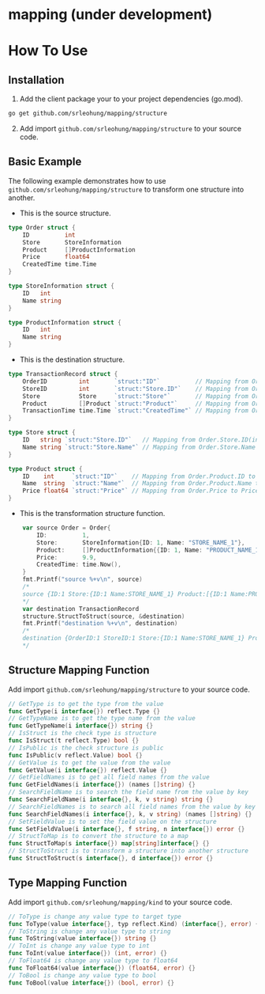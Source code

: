# mapping (under development)

# How To Use

## Installation

1. Add the client package your to your project dependencies (go.mod).
```bash
go get github.com/srleohung/mapping/structure
```
2. Add import `github.com/srleohung/mapping/structure` to your source code.

## Basic Example
The following example demonstrates how to use `github.com/srleohung/mapping/structure` to transform one structure into another.
- This is the source structure.
```go
type Order struct {
	ID          int
	Store       StoreInformation
	Product     []ProductInformation
	Price       float64
	CreatedTime time.Time
}

type StoreInformation struct {
	ID   int
	Name string
}

type ProductInformation struct {
	ID   int
	Name string
}
```
- This is the destination structure.
```go
type TransactionRecord struct {
	OrderID         int       `struct:"ID"`          // Mapping from Order.ID to OrderID
	StoreID         int       `struct:"Store.ID"`    // Mapping from Order.Store.ID to StoreID
	Store           Store     `struct:"Store"`       // Mapping from Order.Store(StoreInformation) to Store(Store)
	Product         []Product `struct:"Product"`     // Mapping from Order.Product(array of ProductInformation) to Product(array of Product)
	TransactionTime time.Time `struct:"CreatedTime"` // Mapping from Order.CreatedTime(time.Time) to TransactionTime(time.Time)
}

type Store struct {
	ID   string `struct:"Store.ID"`   // Mapping from Order.Store.ID(int) to ID(string)
	Name string `struct:"Store.Name"` // Mapping from Order.Store.Name to Name
}

type Product struct {
	ID    int     `struct:"ID"`    // Mapping from Order.Product.ID to ID
	Name  string  `struct:"Name"`  // Mapping from Order.Product.Name to Name
	Price float64 `struct:"Price"` // Mapping from Order.Price to Price
}
```
- This is the transformation structure function.
```go
	var source Order = Order{
		ID:          1,
		Store:       StoreInformation{ID: 1, Name: "STORE_NAME_1"},
		Product:     []ProductInformation{{ID: 1, Name: "PRODUCT_NAME_1"}, {ID: 2, Name: "PRODUCT_NAME_2"}, {ID: 3, Name: "PRODUCT_NAME_3"}},
		Price:       9.9,
		CreatedTime: time.Now(),
	}
	fmt.Printf("source %+v\n", source)
	/*
	source {ID:1 Store:{ID:1 Name:STORE_NAME_1} Product:[{ID:1 Name:PRODUCT_NAME_1} {ID:2 Name:PRODUCT_NAME_2} {ID:3 Name:PRODUCT_NAME_3}] Price:9.9 CreatedTime:2021-01-12 10:48:29.649173 +0800 HKT m=+0.000213016}
	*/
	var destination TransactionRecord
	structure.StructToStruct(source, &destination)
	fmt.Printf("destination %+v\n", destination)
	/*
	destination {OrderID:1 StoreID:1 Store:{ID:1 Name:STORE_NAME_1} Product:[{ID:1 Name:PRODUCT_NAME_1 Price:9.9} {ID:2 Name:PRODUCT_NAME_2 Price:9.9} {ID:3 Name:PRODUCT_NAME_3 Price:9.9}] TransactionTime:2021-01-12 10:48:29.649173 +0800 HKT m=+0.000213016}
	*/
```

## Structure Mapping Function
Add import `github.com/srleohung/mapping/structure` to your source code.
```go
// GetType is to get the type from the value
func GetType(i interface{}) reflect.Type {}
// GetTypeName is to get the type name from the value
func GetTypeName(i interface{}) string {}
// IsStruct is the check type is structure
func IsStruct(t reflect.Type) bool {}
// IsPublic is the check structure is public
func IsPublic(v reflect.Value) bool {}
// GetValue is to get the value from the value
func GetValue(i interface{}) reflect.Value {}
// GetFieldNames is to get all field names from the value
func GetFieldNames(i interface{}) (names []string) {}
// SearchFieldName is to search the field name from the value by key
func SearchFieldName(i interface{}, k, v string) string {}
// SearchFieldNames is to search all field names from the value by key
func SearchFieldNames(i interface{}, k, v string) (names []string) {}
// SetFieldValue is to set the field value on the structure
func SetFieldValue(i interface{}, f string, n interface{}) error {}
// StructToMap is to convert the structure to a map
func StructToMap(s interface{}) map[string]interface{} {}
// StructToStruct is to transform a structure into another structure
func StructToStruct(s interface{}, d interface{}) error {}
```

## Type Mapping Function
Add import `github.com/srleohung/mapping/kind` to your source code.
```go
// ToType is change any value type to target type
func ToType(value interface{}, typ reflect.Kind) (interface{}, error) {}
// ToString is change any value type to string
func ToString(value interface{}) string {}
// ToInt is change any value type to int
func ToInt(value interface{}) (int, error) {}
// ToFloat64 is change any value type to float64
func ToFloat64(value interface{}) (float64, error) {}
// ToBool is change any value type to bool
func ToBool(value interface{}) (bool, error) {}
```